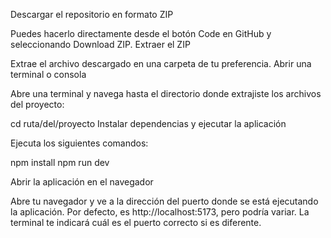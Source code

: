 Descargar el repositorio en formato ZIP

Puedes hacerlo directamente desde el botón Code en GitHub y seleccionando Download ZIP.
Extraer el ZIP

Extrae el archivo descargado en una carpeta de tu preferencia.
Abrir una terminal o consola

Abre una terminal y navega hasta el directorio donde extrajiste los archivos del proyecto:

cd ruta/del/proyecto
Instalar dependencias y ejecutar la aplicación

Ejecuta los siguientes comandos:

npm install
npm run dev

Abrir la aplicación en el navegador

Abre tu navegador y ve a la dirección del puerto donde se está ejecutando la aplicación. Por defecto, es http://localhost:5173, pero podría variar. La terminal te indicará cuál es el puerto correcto si es diferente.
